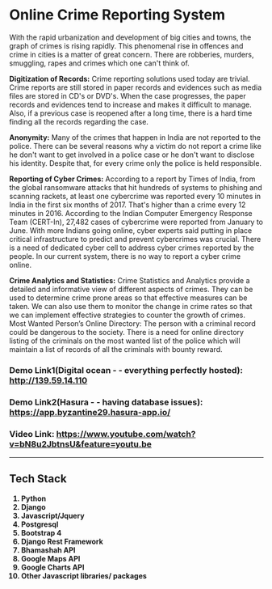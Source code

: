 <h1><b>Online Crime Reporting System</b></h1>

With the rapid urbanization and development of big cities and towns, the graph of crimes is rising rapidly. This phenomenal rise in offences and crime in cities is a matter of great concern. There are robberies, murders, smuggling, rapes and crimes which one can't think of.

<b>Digitization of Records:</b>
Crime reporting solutions used today are trivial. Crime reports are still stored in paper records and evidences such as media files are stored in CD's or DVD's. When the case progresses, the paper records and evidences tend to increase and makes it difficult to manage. Also, if a previous case is reopened after a long time, there is a hard time finding all the records regarding the case.

<b>Anonymity:</b>
Many of the crimes that happen in India are not reported to the police. There can be several reasons why a victim do not report a crime like he don't want to get involved in a police case or he don't want to disclose his identity. Despite that, for every crime only the police is held responsible.

<b>Reporting of Cyber Crimes:</b>
According to a report by Times of India, from the global ransomware attacks that hit hundreds of systems to phishing and scanning rackets, at least one cybercrime was reported every 10 minutes in India in the first six months of 2017. That's higher than a crime every 12 minutes in 2016.
According to the Indian Computer Emergency Response Team (CERT-In), 27,482 cases of cybercrime were reported from January to June.
With more Indians going online, cyber experts said putting in place critical infrastructure to predict and prevent cybercrimes was crucial. There is a need of dedicated cyber cell to address cyber crimes reported by the people. In our current system, there is no way to report a cyber crime online.

<b>Crime Analytics and Statistics:</b>
Crime Statistics and Analytics provide a detailed and informative view of different aspects of crimes. They can be used to determine crime prone areas so that effective measures can be taken. We can also use them to monitor the change in crime rates so that we can implement effective strategies to counter the growth of crimes.
Most Wanted Person’s Online Directory:
The person with a criminal record could be dangerous to the society. There is a need for online directory listing of the criminals on the most wanted list of the police which will maintain a list of records of all the criminals with bounty reward.

<b><h3>Demo Link1(Digital ocean - - everything perfectly hosted): <a href="http://139.59.14.110">http://139.59.14.110 </a></h3><b>
<b><h3>Demo Link2(Hasura - - having database issues): <a href="https://app.byzantine29.hasura-app.io/">https://app.byzantine29.hasura-app.io/</a></h3><b>

<b><h3>Video Link: <a href="https://www.youtube.com/watch?v=bN8u2JbtnsU&feature=youtu.be">https://www.youtube.com/watch?v=bN8u2JbtnsU&feature=youtu.be </a></h3><b> 
<b>
<hr>
<!-- <h3>Note for Hasura Hackathon:<h3> We tried to host our project on Hasura Platform but we encountered some problems. One major problem is unable to load the static media files. We contacted you on Slack but still unable to resolve it on time. We are left with no choice but to host our project at another location. Here is the link on which our project is deployed on Hasura - http://app.byzantine29.hasura-app.io/
<hr>
</b> -->

<b><h2>Tech Stack</h2></b>
1. Python<br>
2. Django<br>
3. Javascript/Jquery<br>
4. Postgresql<br>
5. Bootstrap 4<br>
6. Django Rest Framework<br>
7. Bhamashah API <br>
8. Google Maps API<br>
9. Google Charts API <br>
10. Other Javascript libraries/ packages<br>
